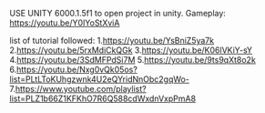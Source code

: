 USE UNITY 6000.1.5f1 to open project in unity.
Gameplay: https://youtu.be/Y0IYoStXviA

list of tutorial followed:
1.https://youtu.be/YsBniZ5ya7k
2.https://youtu.be/5rxMdiCkQGk
3.https://youtu.be/K06lVKiY-sY
4.https://youtu.be/3SdMFPdSi7M
5.https://youtu.be/9ts9qXt8o2k
6.https://youtu.be/Nxg0vQk05os?list=PLtLToKUhgzwnk4U2eQYridNnObc2gqWo-
7.https://www.youtube.com/playlist?list=PLZ1b66Z1KFKhO7R6Q588cdWxdnVxpPmA8
